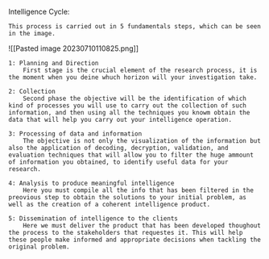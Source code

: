 
Intelligence Cycle:

	This process is carried out in 5 fundamentals steps, which can be seen in the image.

![[Pasted image 20230710110825.png]]

	1: Planning and Direction
		First stage is the crucial element of the research process, it is the moment when you deine whuch horizon will your investigation take.

	2: Collection 
		Second phase the objective will be the identification of which kind of processes you will use to carry out the collection of such information, and then using all the techniques you knowm obtain the data that will help you carry out your intelligence operation.

	3: Processing of data and information
		The objective is not only the visualization of the information but also the application of decoding, decryption, validation, and evaluation techniques that will allow you to filter the huge ammount of information you obtained, to identify useful data for your research.

	4: Analysis to produce meaningful intelligence
		Here you must compile all the info that has been filtered in the preovious step to obtain the solutions to your initial problem, as well as the creation of a coherent intelligence product.

	5: Dissemination of intelligence to the clients
		Here we must deliver the product that has been developed thoughout the process to the stakeholders that requestes it. This will help these people make informed and appropriate decisions when tackling the original problem.
